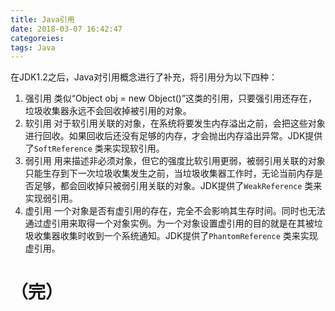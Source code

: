 ```yaml
---
title: Java引用
date: 2018-03-07 16:42:47
categoreies:
tags: Java
---
```

在JDK1.2之后，Java对引用概念进行了补充，将引用分为以下四种：
1. 强引用
类似“Object obj = new Object()”这类的引用，只要强引用还存在，垃圾收集器永远不会回收掉被引用的对象。
2. 软引用
对于软引用关联的对象，在系统将要发生内存溢出之前，会把这些对象进行回收。如果回收后还没有足够的内存，才会抛出内存溢出异常。JDK提供了` SoftReference ` 类来实现软引用。
3. 弱引用
用来描述非必须对象，但它的强度比软引用更弱，被弱引用关联的对象只能生存到下一次垃圾收集发生之前，当垃圾收集器工作时，无论当前内存是否足够，都会回收掉只被弱引用关联的对象。JDK提供了` WeakReference ` 类来实现弱引用。
4. 虚引用
一个对象是否有虚引用的存在，完全不会影响其生存时间。同时也无法通过虚引用来取得一个对象实例。为一个对象设置虚引用的目的就是在其被垃圾收集器收集时收到一个系统通知。JDK提供了` PhantomReference ` 类来实现虚引用。

（完）
=====